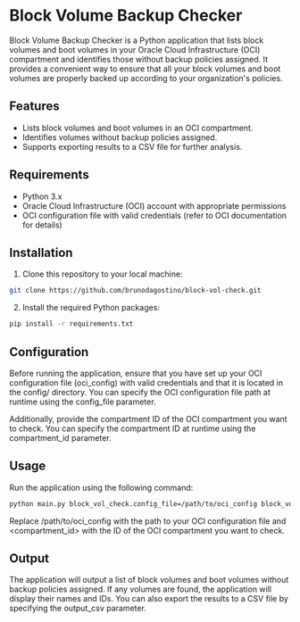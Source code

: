 # Block Volume Backup Checker

Block Volume Backup Checker is a Python application that lists block volumes and boot volumes in your Oracle Cloud Infrastructure (OCI) compartment and identifies those without backup policies assigned. It provides a convenient way to ensure that all your block volumes and boot volumes are properly backed up according to your organization's policies.

## Features

- Lists block volumes and boot volumes in an OCI compartment.
- Identifies volumes without backup policies assigned.
- Supports exporting results to a CSV file for further analysis.

## Requirements

- Python 3.x
- Oracle Cloud Infrastructure (OCI) account with appropriate permissions
- OCI configuration file with valid credentials (refer to OCI documentation for details)

## Installation

1. Clone this repository to your local machine:

```bash
git clone https://github.com/brunodagostino/block-vol-check.git
```

2. Install the required Python packages:

```bash
pip install -r requirements.txt
```

## Configuration

Before running the application, ensure that you have set up your OCI configuration file (oci_config) with valid credentials and that it is located in the config/ directory. You can specify the OCI configuration file path at runtime using the config_file parameter.

Additionally, provide the compartment ID of the OCI compartment you want to check. You can specify the compartment ID at runtime using the compartment_id parameter.

## Usage

Run the application using the following command:

```bash
python main.py block_vol_check.config_file=/path/to/oci_config block_vol_check.compartment_id=<compartment_id>
```

Replace /path/to/oci_config with the path to your OCI configuration file and <compartment_id> with the ID of the OCI compartment you want to check.

## Output

The application will output a list of block volumes and boot volumes without backup policies assigned. If any volumes are found, the application will display their names and IDs. You can also export the results to a CSV file by specifying the output_csv parameter.